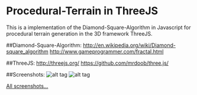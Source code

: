 # Procedural-Terrain in ThreeJS
This is a implementation of the Diamond-Square-Algorithm in Javascript for procedural terrain generation in the 3D framework ThreeJS.

##Diamond-Square-Algorithm:
http://en.wikipedia.org/wiki/Diamond-square_algorithm
http://www.gameprogrammer.com/fractal.html

##ThreeJS:
http://threejs.org/
https://github.com/mrdoob/three.js/

##Screenshots:
![alt tag](https://cloud.githubusercontent.com/assets/9058095/8126905/2e90d7c4-10f3-11e5-94ee-2b727320a10b.png)
![alt tag](https://cloud.githubusercontent.com/assets/9058095/8126907/2eb40960-10f3-11e5-88aa-42581fe4bb65.png)

[All screenshots...](https://github.com/MoritzGoeckel/Procedural-Terrain-ThreeJS/issues/1)
